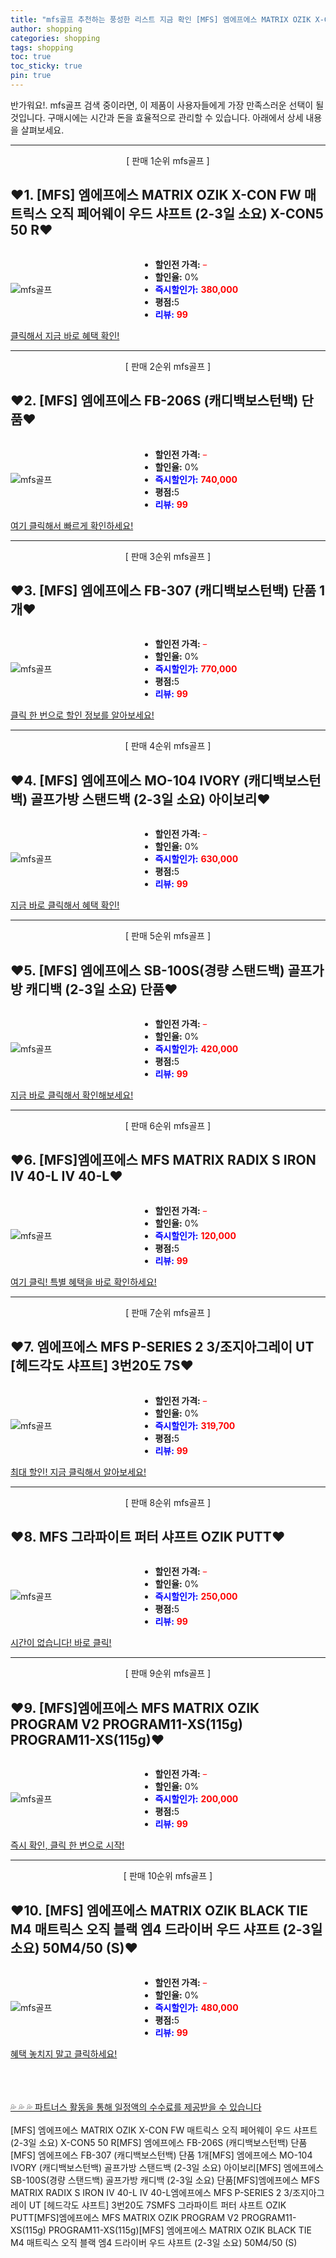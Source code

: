 ```yaml
---
title: "mfs골프 추천하는 풍성한 리스트 지금 확인 [MFS] 엠에프에스 MATRIX OZIK X-CON"
author: shopping
categories: shopping
tags: shopping
toc: true
toc_sticky: true
pin: true
---
```

반가워요!. mfs골프 검색 중이라면, 이 제품이 사용자들에게 가장 만족스러운 선택이 될 것입니다. 구매시에는 시간과 돈을 효율적으로 관리할 수 있습니다. 아래에서 상세 내용을 살펴보세요.

---
<p class="toplist" style="margin: 0 auto; display: block; width: fit-content;">[ 판매 1순위 mfs골프 ]</p>

<h2><strong>❤️1. [MFS] 엠에프에스 MATRIX OZIK X-CON FW 매트릭스 오직 페어웨이 우드 샤프트 (2-3일 소요) X-CON5 50 R❤️</strong></h2>

<div style="display: flex; align-items: center;">
    <div style="flex: 0.4;">
        <img src="https://thumbnail8.coupangcdn.com/thumbnails/remote/230x230ex/image/vendor_inventory/b7ca/6a21f655e5457a203812df4e1b7dbafed76672922ba919b71e47d58c9a61.jpg" alt="mfs골프" style="max-width: 100%;">
    </div>
    <div style="flex: 0.6; margin-left: 10px;">
        <ul>
            <li><strong>할인전 가격:</strong> <del style="color: red;">-</del></li>
            <li><strong>할인율:</strong> 0%</li>
            <li><span style='color:blue'><strong>즉시할인가:</strong></span> <span style='color:red'><strong>380,000</strong></span></li>
            <li><strong>평점:</strong>5</li>
            <li><span style='color:blue'><strong>리뷰:</strong></span> <span style='color:red'><strong>99</strong></span></li>
        </ul>
    </div>
</div>
<div class="center">
    <a href="https://selin100587001.github.io?lptag=AF9450613&subid=githubio&pageKey=7420745592&traceid=V0-153&itemId=19248932829&vendorItemId=86364722882" class="myButton">
        클릭해서 지금 바로 혜택 확인!
    </a>
</div>


---
<p class="toplist" style="margin: 0 auto; display: block; width: fit-content;">[ 판매 2순위 mfs골프 ]</p>

<h2><strong>❤️2. [MFS] 엠에프에스 FB-206S (캐디백보스턴백) 단품❤️</strong></h2>

<div style="display: flex; align-items: center;">
    <div style="flex: 0.4;">
        <img src="https://thumbnail7.coupangcdn.com/thumbnails/remote/230x230ex/image/vendor_inventory/a821/bda98620a4e518c39ec0110d00f880bf427564b26ce6ac172f6739d173d3.jpg" alt="mfs골프" style="max-width: 100%;">
    </div>
    <div style="flex: 0.6; margin-left: 10px;">
        <ul>
            <li><strong>할인전 가격:</strong> <del style="color: red;">-</del></li>
            <li><strong>할인율:</strong> 0%</li>
            <li><span style='color:blue'><strong>즉시할인가:</strong></span> <span style='color:red'><strong>740,000</strong></span></li>
            <li><strong>평점:</strong>5</li>
            <li><span style='color:blue'><strong>리뷰:</strong></span> <span style='color:red'><strong>99</strong></span></li>
        </ul>
    </div>
</div>
<div class="center">
    <a href="https://selin100587001.github.io?lptag=AF9450613&subid=githubio&pageKey=7398545413&traceid=V0-153&itemId=19144375314&vendorItemId=86263559170" class="myButton">
        여기 클릭해서 빠르게 확인하세요!
    </a>
</div>


---
<p class="toplist" style="margin: 0 auto; display: block; width: fit-content;">[ 판매 3순위 mfs골프 ]</p>

<h2><strong>❤️3. [MFS] 엠에프에스 FB-307 (캐디백보스턴백) 단품 1개❤️</strong></h2>

<div style="display: flex; align-items: center;">
    <div style="flex: 0.4;">
        <img src="https://thumbnail10.coupangcdn.com/thumbnails/remote/230x230ex/image/vendor_inventory/8912/04365251293129fae820f966d8ba3319158a0b3f1d6ee7a98aab145e257c.jpg" alt="mfs골프" style="max-width: 100%;">
    </div>
    <div style="flex: 0.6; margin-left: 10px;">
        <ul>
            <li><strong>할인전 가격:</strong> <del style="color: red;">-</del></li>
            <li><strong>할인율:</strong> 0%</li>
            <li><span style='color:blue'><strong>즉시할인가:</strong></span> <span style='color:red'><strong>770,000</strong></span></li>
            <li><strong>평점:</strong>5</li>
            <li><span style='color:blue'><strong>리뷰:</strong></span> <span style='color:red'><strong>99</strong></span></li>
        </ul>
    </div>
</div>
<div class="center">
    <a href="https://selin100587001.github.io?lptag=AF9450613&subid=githubio&pageKey=7398545111&traceid=V0-153&itemId=19144374259&vendorItemId=86263558112" class="myButton">
        클릭 한 번으로 할인 정보를 알아보세요!
    </a>
</div>


---
<p class="toplist" style="margin: 0 auto; display: block; width: fit-content;">[ 판매 4순위 mfs골프 ]</p>

<h2><strong>❤️4. [MFS] 엠에프에스 MO-104 IVORY (캐디백보스턴백) 골프가방 스탠드백 (2-3일 소요) 아이보리❤️</strong></h2>

<div style="display: flex; align-items: center;">
    <div style="flex: 0.4;">
        <img src="https://thumbnail6.coupangcdn.com/thumbnails/remote/230x230ex/image/vendor_inventory/96e7/0abdb8e71d8d3178e48c5e85c03a58a38e660f2156e68d0045c0a1d59262.jpg" alt="mfs골프" style="max-width: 100%;">
    </div>
    <div style="flex: 0.6; margin-left: 10px;">
        <ul>
            <li><strong>할인전 가격:</strong> <del style="color: red;">-</del></li>
            <li><strong>할인율:</strong> 0%</li>
            <li><span style='color:blue'><strong>즉시할인가:</strong></span> <span style='color:red'><strong>630,000</strong></span></li>
            <li><strong>평점:</strong>5</li>
            <li><span style='color:blue'><strong>리뷰:</strong></span> <span style='color:red'><strong>99</strong></span></li>
        </ul>
    </div>
</div>
<div class="center">
    <a href="https://selin100587001.github.io?lptag=AF9450613&subid=githubio&pageKey=5055997950&traceid=V0-153&itemId=6823710280&vendorItemId=77238620316" class="myButton">
        지금 바로 클릭해서 혜택 확인!
    </a>
</div>


---
<p class="toplist" style="margin: 0 auto; display: block; width: fit-content;">[ 판매 5순위 mfs골프 ]</p>

<h2><strong>❤️5. [MFS] 엠에프에스 SB-100S(경량 스탠드백) 골프가방 캐디백 (2-3일 소요) 단품❤️</strong></h2>

<div style="display: flex; align-items: center;">
    <div style="flex: 0.4;">
        <img src="https://thumbnail8.coupangcdn.com/thumbnails/remote/230x230ex/image/vendor_inventory/4d56/688dce8e75f96c3a3b1c69809034226728d195959ba174e6fa18057ea7d4.jpg" alt="mfs골프" style="max-width: 100%;">
    </div>
    <div style="flex: 0.6; margin-left: 10px;">
        <ul>
            <li><strong>할인전 가격:</strong> <del style="color: red;">-</del></li>
            <li><strong>할인율:</strong> 0%</li>
            <li><span style='color:blue'><strong>즉시할인가:</strong></span> <span style='color:red'><strong>420,000</strong></span></li>
            <li><strong>평점:</strong>5</li>
            <li><span style='color:blue'><strong>리뷰:</strong></span> <span style='color:red'><strong>99</strong></span></li>
        </ul>
    </div>
</div>
<div class="center">
    <a href="https://selin100587001.github.io?lptag=AF9450613&subid=githubio&pageKey=7398561054&traceid=V0-153&itemId=19144441820&vendorItemId=86263625098" class="myButton">
        지금 바로 클릭해서 확인해보세요!
    </a>
</div>


---
<p class="toplist" style="margin: 0 auto; display: block; width: fit-content;">[ 판매 6순위 mfs골프 ]</p>

<h2><strong>❤️6. [MFS]엠에프에스 MFS MATRIX RADIX S IRON IV 40-L IV 40-L❤️</strong></h2>

<div style="display: flex; align-items: center;">
    <div style="flex: 0.4;">
        <img src="https://thumbnail7.coupangcdn.com/thumbnails/remote/230x230ex/image/vendor_inventory/aaae/48a920cb676a539a351aee76a6c09762354ecc42f78b9f96dd166bd8246f.jpg" alt="mfs골프" style="max-width: 100%;">
    </div>
    <div style="flex: 0.6; margin-left: 10px;">
        <ul>
            <li><strong>할인전 가격:</strong> <del style="color: red;">-</del></li>
            <li><strong>할인율:</strong> 0%</li>
            <li><span style='color:blue'><strong>즉시할인가:</strong></span> <span style='color:red'><strong>120,000</strong></span></li>
            <li><strong>평점:</strong>5</li>
            <li><span style='color:blue'><strong>리뷰:</strong></span> <span style='color:red'><strong>99</strong></span></li>
        </ul>
    </div>
</div>
<div class="center">
    <a href="https://selin100587001.github.io?lptag=AF9450613&subid=githubio&pageKey=7398552902&traceid=V0-153&itemId=19144405689&vendorItemId=86263588783" class="myButton">
        여기 클릭! 특별 혜택을 바로 확인하세요!
    </a>
</div>


---
<p class="toplist" style="margin: 0 auto; display: block; width: fit-content;">[ 판매 7순위 mfs골프 ]</p>

<h2><strong>❤️7. 엠에프에스 MFS P-SERIES 2 3/조지아그레이 UT [헤드각도 샤프트] 3번20도 7S❤️</strong></h2>

<div style="display: flex; align-items: center;">
    <div style="flex: 0.4;">
        <img src="https://thumbnail7.coupangcdn.com/thumbnails/remote/230x230ex/image/vendor_inventory/a9c1/8959eb5b51a1083667c078da8e9f04ca8cde02ff57744807ea998b575fb2.jpg" alt="mfs골프" style="max-width: 100%;">
    </div>
    <div style="flex: 0.6; margin-left: 10px;">
        <ul>
            <li><strong>할인전 가격:</strong> <del style="color: red;">-</del></li>
            <li><strong>할인율:</strong> 0%</li>
            <li><span style='color:blue'><strong>즉시할인가:</strong></span> <span style='color:red'><strong>319,700</strong></span></li>
            <li><strong>평점:</strong>5</li>
            <li><span style='color:blue'><strong>리뷰:</strong></span> <span style='color:red'><strong>99</strong></span></li>
        </ul>
    </div>
</div>
<div class="center">
    <a href="https://selin100587001.github.io?lptag=AF9450613&subid=githubio&pageKey=6060971781&traceid=V0-153&itemId=11145181824&vendorItemId=86004978324" class="myButton">
        최대 할인! 지금 클릭해서 알아보세요!
    </a>
</div>


---
<p class="toplist" style="margin: 0 auto; display: block; width: fit-content;">[ 판매 8순위 mfs골프 ]</p>

<h2><strong>❤️8. MFS 그라파이트 퍼터 샤프트 OZIK PUTT❤️</strong></h2>

<div style="display: flex; align-items: center;">
    <div style="flex: 0.4;">
        <img src="https://thumbnail10.coupangcdn.com/thumbnails/remote/230x230ex/image/vendor_inventory/c340/1659ba9c1b9f9c66bf2e890b8dcd0d887bc3280d66ed6ffe1471194b4eb3.png" alt="mfs골프" style="max-width: 100%;">
    </div>
    <div style="flex: 0.6; margin-left: 10px;">
        <ul>
            <li><strong>할인전 가격:</strong> <del style="color: red;">-</del></li>
            <li><strong>할인율:</strong> 0%</li>
            <li><span style='color:blue'><strong>즉시할인가:</strong></span> <span style='color:red'><strong>250,000</strong></span></li>
            <li><strong>평점:</strong>5</li>
            <li><span style='color:blue'><strong>리뷰:</strong></span> <span style='color:red'><strong>99</strong></span></li>
        </ul>
    </div>
</div>
<div class="center">
    <a href="https://selin100587001.github.io?lptag=AF9450613&subid=githubio&pageKey=7810015482&traceid=V0-153&itemId=21181116292&vendorItemId=88242530376" class="myButton">
        시간이 없습니다! 바로 클릭!
    </a>
</div>


---
<p class="toplist" style="margin: 0 auto; display: block; width: fit-content;">[ 판매 9순위 mfs골프 ]</p>

<h2><strong>❤️9. [MFS]엠에프에스 MFS MATRIX OZIK PROGRAM V2 PROGRAM11-XS(115g) PROGRAM11-XS(115g)❤️</strong></h2>

<div style="display: flex; align-items: center;">
    <div style="flex: 0.4;">
        <img src="https://thumbnail8.coupangcdn.com/thumbnails/remote/230x230ex/image/vendor_inventory/50ef/5c66e0dc7b901959c505cdfdf71f700d0c0148908d789eebb5c54f963760.jpg" alt="mfs골프" style="max-width: 100%;">
    </div>
    <div style="flex: 0.6; margin-left: 10px;">
        <ul>
            <li><strong>할인전 가격:</strong> <del style="color: red;">-</del></li>
            <li><strong>할인율:</strong> 0%</li>
            <li><span style='color:blue'><strong>즉시할인가:</strong></span> <span style='color:red'><strong>200,000</strong></span></li>
            <li><strong>평점:</strong>5</li>
            <li><span style='color:blue'><strong>리뷰:</strong></span> <span style='color:red'><strong>99</strong></span></li>
        </ul>
    </div>
</div>
<div class="center">
    <a href="https://selin100587001.github.io?lptag=AF9450613&subid=githubio&pageKey=7398546382&traceid=V0-153&itemId=19144379810&vendorItemId=86263563531" class="myButton">
        즉시 확인, 클릭 한 번으로 시작!
    </a>
</div>


---
<p class="toplist" style="margin: 0 auto; display: block; width: fit-content;">[ 판매 10순위 mfs골프 ]</p>

<h2><strong>❤️10. [MFS] 엠에프에스 MATRIX OZIK BLACK TIE M4 매트릭스 오직 블랙 엠4 드라이버 우드 샤프트 (2-3일 소요) 50M4/50 (S)❤️</strong></h2>

<div style="display: flex; align-items: center;">
    <div style="flex: 0.4;">
        <img src="https://thumbnail10.coupangcdn.com/thumbnails/remote/230x230ex/image/vendor_inventory/6a18/9f1a500000f61655dfc8b3a5a9a3c0d8762df16ee6fbd609db9e4e4239b1.jpg" alt="mfs골프" style="max-width: 100%;">
    </div>
    <div style="flex: 0.6; margin-left: 10px;">
        <ul>
            <li><strong>할인전 가격:</strong> <del style="color: red;">-</del></li>
            <li><strong>할인율:</strong> 0%</li>
            <li><span style='color:blue'><strong>즉시할인가:</strong></span> <span style='color:red'><strong>480,000</strong></span></li>
            <li><strong>평점:</strong>5</li>
            <li><span style='color:blue'><strong>리뷰:</strong></span> <span style='color:red'><strong>99</strong></span></li>
        </ul>
    </div>
</div>
<div class="center">
    <a href="https://selin100587001.github.io?lptag=AF9450613&subid=githubio&pageKey=5116634336&traceid=V0-153&itemId=6988872929&vendorItemId=74281185174" class="myButton">
        혜택 놓치지 말고 클릭하세요!
    </a>
</div>

<br><br><br>[💦 💦 💦 파트너스 활동을 통해 일정액의 수수료를 제공받을 수 있습니다](https://link.coupang.com/a/bcpT2c)<br><br>[MFS] 엠에프에스 MATRIX OZIK X-CON FW 매트릭스 오직 페어웨이 우드 샤프트 (2-3일 소요) X-CON5 50 R[MFS] 엠에프에스 FB-206S (캐디백보스턴백) 단품[MFS] 엠에프에스 FB-307 (캐디백보스턴백) 단품 1개[MFS] 엠에프에스 MO-104 IVORY (캐디백보스턴백) 골프가방 스탠드백 (2-3일 소요) 아이보리[MFS] 엠에프에스 SB-100S(경량 스탠드백) 골프가방 캐디백 (2-3일 소요) 단품[MFS]엠에프에스 MFS MATRIX RADIX S IRON IV 40-L IV 40-L엠에프에스 MFS P-SERIES 2 3/조지아그레이 UT [헤드각도 샤프트] 3번20도 7SMFS 그라파이트 퍼터 샤프트 OZIK PUTT[MFS]엠에프에스 MFS MATRIX OZIK PROGRAM V2 PROGRAM11-XS(115g) PROGRAM11-XS(115g)[MFS] 엠에프에스 MATRIX OZIK BLACK TIE M4 매트릭스 오직 블랙 엠4 드라이버 우드 샤프트 (2-3일 소요) 50M4/50 (S)